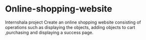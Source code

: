 # Online-shopping-website

Internshala project
Create an online shopping website consisting of operations such as displaying the objects, adding objects to cart ,purchasing and displaying a success page.